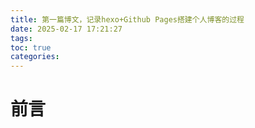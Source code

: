```yaml
---
title: 第一篇博文，记录hexo+Github Pages搭建个人博客的过程
date: 2025-02-17 17:21:27
tags:
toc: true
categories: 
---
```


# 前言
